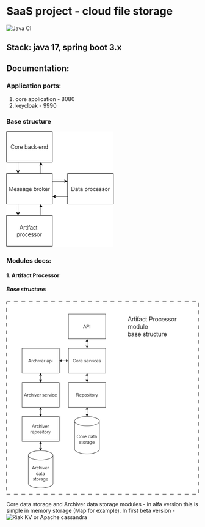 # SaaS project - cloud file storage

![Java CI](https://github.com/Kasean/FileGarbage/actions/workflows/java_ci.yml/badge.svg)

## Stack: java 17, spring boot 3.x

## Documentation:

### Application ports:

1. core application - 8080
2. keycloak - 9990

### Base structure

![Structure](docs/pictures/FileCloudStorageBaseStruct.png)

### Modules docs:

#### 1. Artifact Processor

##### Base structure:

![ArtifactProcessorStructure](docs/pictures/ArtifactProcessorBaseStructure.png)

Core data storage and Archiver data storage modules - in alfa version this is simple in memory storage (Map for example). 
In first beta version - ![Riak KV](https://riak.com/products/integrations/) or Apache cassandra

